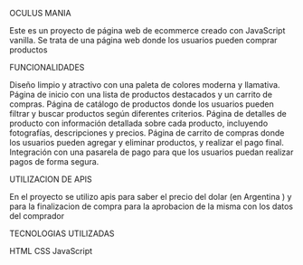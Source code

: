 OCULUS MANIA

Este es un proyecto de página web de ecommerce creado con JavaScript vanilla. Se trata de una página web donde los usuarios pueden comprar productos

FUNCIONALIDADES

Diseño limpio y atractivo con una paleta de colores moderna y llamativa.
Página de inicio con una lista de productos destacados y un carrito de compras.
Página de catálogo de productos donde los usuarios pueden filtrar y buscar productos según diferentes criterios.
Página de detalles de producto con información detallada sobre cada producto, incluyendo fotografías, descripciones y precios.
Página de carrito de compras donde los usuarios pueden agregar y eliminar productos, y realizar el pago final.
Integración con una pasarela de pago para que los usuarios puedan realizar pagos de forma segura.

UTILIZACION DE APIS

En el proyecto se utilizo apis para saber el precio del dolar (en Argentina )
y para la finalizacion de compra para la aprobacion de la misma con los datos del comprador

TECNOLOGIAS UTILIZADAS

HTML
CSS
JavaScript
